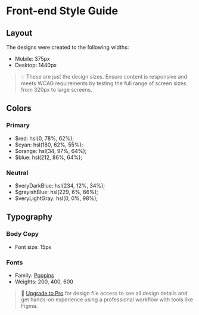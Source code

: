 # Front-end Style Guide

## Layout

The designs were created to the following widths:

- Mobile: 375px
- Desktop: 1440px

> 💡 These are just the design sizes. Ensure content is responsive and meets WCAG requirements by testing the full range of screen sizes from 320px to large screens.

## Colors

### Primary

- $red: hsl(0, 78%, 62%);
- $cyan: hsl(180, 62%, 55%);
- $orange: hsl(34, 97%, 64%);
- $blue: hsl(212, 86%, 64%);

### Neutral

- $veryDarkBlue: hsl(234, 12%, 34%);
- $grayishBlue: hsl(229, 6%, 66%);
- $veryLightGray: hsl(0, 0%, 98%);

## Typography

### Body Copy

- Font size: 15px

### Fonts

- Family: [Poppins](https://fonts.google.com/specimen/Poppins)
- Weights: 200, 400, 600

> 💎 [Upgrade to Pro](https://www.frontendmentor.io/pro?ref=style-guide) for design file access to see all design details and get hands-on experience using a professional workflow with tools like Figma.
